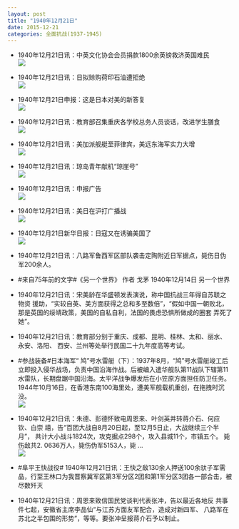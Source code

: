 ```yaml
---
layout: post
title: "1940年12月21日"
date: 2015-12-21
categories: 全面抗战(1937-1945)
---
```


<meta name="referrer" content="no-referrer" />

- 1940年12月21日讯：中英文化协会会员捐款1800余英镑救济英国难民 <br/><img src="https://ww1.sinaimg.cn/large/aca367d8jw1ez7om9f623j205z06v74v.jpg" />

- 1940年12月21日讯：日拟赊购荷印石油遭拒绝 <br/><img src="https://ww4.sinaimg.cn/large/aca367d8jw1ez7ng0u2svj20cy0bodh9.jpg" />

- 1940年12月21日申报：这是日本对美的新答复 <br/><img src="https://ww3.sinaimg.cn/large/aca367d8jw1ez7mvn13ppj20nl0ydkb6.jpg" />

- 1940年12月21日讯：教育部召集重庆各学校总务人员谈话，改进学生膳食 <br/><img src="https://ww2.sinaimg.cn/large/aca367d8jw1ez7lqa22zkj20ny05mdh6.jpg" />

- 1940年12月21日讯：美加派舰艇至菲律宾，美远东海军实力大增 <br/><img src="https://ww3.sinaimg.cn/large/aca367d8jw1ez7l4p4lgaj206a0kiacb.jpg" />

- 1940年12月21日讯：琼岛青年献机“琼崖号” <br/><img src="https://ww1.sinaimg.cn/large/aca367d8jw1ez7jzprz0uj207z0atq3l.jpg" />

- 1940年12月21日讯：申报广告 <br/><img src="https://ww3.sinaimg.cn/large/aca367d8jw1ez7jeeqezhj20pg0ha0yl.jpg" />

- 1940年12月21日讯：美日在沪打广播战 <br/><img src="https://ww3.sinaimg.cn/large/aca367d8jw1ez7hoedh54j20fq0bgjsy.jpg" />

- 1940年12月21日新华日报：日寇又在诱骗美国了 <br/><img src="https://ww4.sinaimg.cn/large/aca367d8jw1ez7fxtwijnj212b0hr0zn.jpg" />

- 1940年12月21日讯：八路军鲁西军区部队袭击定陶附近日军据点，毙伤日伪军200余人。  

- #来自75年前的文字#《另一个世界》 作者 戈茅 1940年12月14日 另一个世界 

- 1940年12月21日讯：宋美龄在华盛顿发表演说，称中国抗战三年得自苏联之物资 援助，“实较自英、美方面获得之总和多至数倍”，“假如中国一朝败北， 那是英国的绥靖政策，美国的自私自利，法国的畏虑恐惧所做成的圈套 弄死了她”。 

- 1940年12月21日讯：教育部分别于重庆、成都、昆明、桂林、太和、丽水、永安、洛阳、 西安、兰州等处举行民国二十九年度高等考试。 

- #参战装备#日本海军“ 鸠”号水雷艇（下）：1937年8月，“鸠”号水雷艇竣工后立即投入侵华战场，负责中国沿海作战。后被编入遣华舰队第11战队下辖第11水雷队，长期盘踞中国沿海。太平洋战争爆发后在小笠原方面担任防卫任务。1944年10月16日，在香港东南100海里处，遭美军舰载机重创，在拖拽时沉没。 <br/><img src="https://ww3.sinaimg.cn/large/aca367d8jw1ez71rud7ocj20ck0c640r.jpg" />

- 1940年12月21日讯：朱德、彭德怀致电周恩来、叶剑英并转蒋介石、何应钦、白崇 禧，告“百团大战自8月20日起，至12月5日止，大战继续三个半月”， 共计大小战斗1824次，攻克据点298个，攻入县城11个，市镇五个。 毙伤敌共2. 0636万人，毙伤伪军5153人，毙 ...  <br/><img src="https://ww3.sinaimg.cn/large/aca367d8jw1ez70bzbdqcj20c809zab9.jpg" />

- #阜平王快战役# 1940年12月21日讯：王快之敌130余人押送100余驮子军需品，行至王林口为我晋察冀军区第3军分区2团和第1军分区3团各一部合击，被尽数歼灭 

- 1940年12月21日讯：周恩来致信国民党谈判代表张冲，告以最近各地反 共事件七起，安徽省主席李品仙“与江苏方面友军配合，造成对新四军、 八路军在苏北之半包围的形势”，等等。要张冲呈报蒋介石予以制止。 

